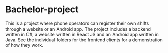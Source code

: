# Bachelor-project
This is a project where phone operators can register their own shifts through a website or an Android app. The project includes a backend written in C#, a website written in React JS and an Android app written in Java. See the individual folders for the frontend clients for a demonstration of how they work.

